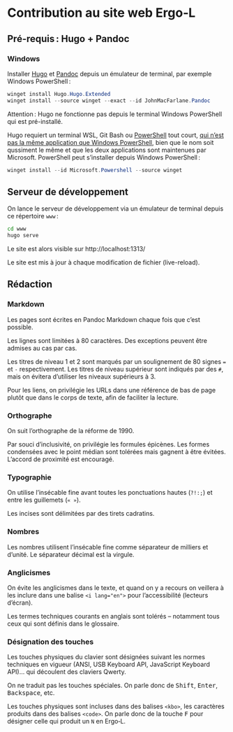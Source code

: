 Contribution au site web Ergo‑L
================================================================================


Pré-requis : Hugo + Pandoc
--------------------------------------------------------------------------------

### Windows

Installer [Hugo][] et [Pandoc][] depuis un émulateur de terminal, par exemple
Windows PowerShell :

```powershell
winget install Hugo.Hugo.Extended
winget install --source winget --exact --id JohnMacFarlane.Pandoc
```

Attention : Hugo ne fonctionne pas depuis le terminal Windows PowerShell qui est
pré-installé.

Hugo requiert un terminal WSL, Git Bash ou [PowerShell][] tout court, [qui n’est
pas la même application que Windows PowerShell][WindowsPS], bien que le nom soit
qussiment le même et que les deux applications sont maintenues par Microsoft.
PowerShell peut s’installer depuis Windows PowerShell :

```powershell
winget install --id Microsoft.Powershell --source winget
```

[Hugo]:       https://gohugo.io/installation/windows/
[Pandoc]:     https://pandoc.org/installing.html#windows
[PowerShell]: https://learn.microsoft.com/en-us/powershell/scripting/install/installing-powershell-on-windows?view=powershell-7.4
[WindowsPS]:  https://learn.microsoft.com/en-us/powershell/scripting/whats-new/differences-from-windows-powershell?view=powershell-7.3


Serveur de développement
--------------------------------------------------------------------------------

On lance le serveur de développement via un émulateur de terminal depuis ce
répertoire `www` :

```bash
cd www
hugo serve
```

Le site est alors visible sur http://localhost:1313/

Le site est mis à jour à chaque modification de fichier (live-reload).



Rédaction
--------------------------------------------------------------------------------

### Markdown

Les pages sont écrites en Pandoc Markdown chaque fois que c’est possible.

Les lignes sont limitées à 80 caractères. Des exceptions peuvent être admises
au cas par cas.

Les titres de niveau 1 et 2 sont marqués par un soulignement de 80 signes `=` et
`-` respectivement. Les titres de niveau supérieur sont indiqués par des `#`,
mais on évitera d’utiliser les niveaux supérieurs à 3.

Pour les liens, on privilégie les URLs dans une référence de bas de page plutôt
que dans le corps de texte, afin de faciliter la lecture.

### Orthographe

On suit l’orthographe de la réforme de 1990.

Par souci d’inclusivité, on privilégie les formules épicènes. Les formes
condensées avec le point médian sont tolérées mais gagnent à être évitées.
L’accord de proximité est encouragé.

### Typographie

On utilise l’insécable fine avant toutes les ponctuations hautes (`?!:;`) et
entre les guillemets (`« »`).

Les incises sont délimitées par des tirets cadratins.

### Nombres

Les nombres utilisent l’insécable fine comme séparateur de milliers et d’unité.
Le séparateur décimal est la virgule.

### Anglicismes

On évite les anglicismes dans le texte, et quand on y a recours on veillera à
les inclure dans une balise `<i lang="en">` pour l’accessibilité (lecteurs
d’écran).

Les termes techniques courants en anglais sont tolérés – notamment tous ceux qui
sont définis dans le glossaire.

### Désignation des touches

Les touches physiques du clavier sont désignées suivant les normes techniques en
vigueur (ANSI, USB Keyboard API, JavaScript Keyboard API)… qui découlent des
claviers Qwerty.

On ne traduit pas les touches spéciales. On parle donc de <kbd>Shift</kbd>,
<kbd>Enter</kbd>, <kbd>Backspace</kbd>, etc.

Les touches physiques sont incluses dans des balises `<kbo>`, les caractères
produits dans des balises `<code>`. On parle donc de la touche <kbd>F</kbd> pour
désigner celle qui produit un `N` en Ergo‑L.
